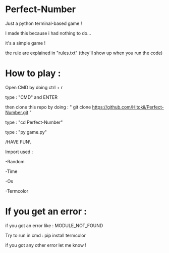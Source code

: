 # Perfect-Number
Just a python terminal-based game !

I made this because i had nothing to do...

it's a simple game !

the rule are explained in "rules.txt" (they'll show up when you run the code)

# How to play :

Open CMD by doing ctrl + r

type : "CMD" and ENTER

then clone this repo by doing : "  git clone https://github.com/Hitokii/Perfect-Number.git  "

type : "cd Perfect-Number"

type : "py game.py"

/HAVE FUN\

Import used : 

-Random

-Time

-Os

-Termcolor

# If you get an error :

if you got an error like : MODULE_NOT_FOUND 

Try to run in cmd : pip install termcolor

if you got any other error let me know !
